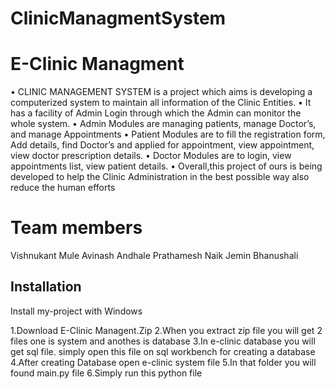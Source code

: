 # ClinicManagmentSystem


# E-Clinic Managment

• CLINIC MANAGEMENT SYSTEM is a project which aims is 
developing a computerized system to maintain all information 
of the Clinic Entities.
• It has a facility of Admin Login through which the Admin can 
monitor the whole system.
• Admin Modules are managing patients, manage Doctor’s, and 
manage Appointments
• Patient Modules are to fill the registration form, Add details, 
find Doctor’s and applied for appointment, view appointment, 
view doctor prescription details.
• Doctor Modules are to login, view appointments list, view 
patient details.
• Overall,this project of ours is being developed to help the Clinic 
Administration in the best possible way also reduce the human 
efforts

# Team members
 Vishnukant Mule
 Avinash Andhale
 Prathamesh Naik
 Jemin Bhanushali
 
 ## Installation

Install my-project with Windows

  1.Download E-Clinic Managent.Zip 
  2.When you extract zip file you will get 2 files one
    is system and anothes is database
  3.In e-clinic database you will get sql file. simply 
    open this file on sql workbench for creating a database
  4.After creating Database open e-clinic system file 
  5.In that folder you will found main.py file
  6.Simply run this python file
